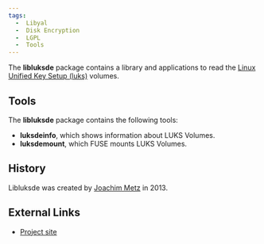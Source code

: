 ```yaml
---
tags:
  -  Libyal
  -  Disk Encryption
  -  LGPL
  -  Tools
---
```

The **libluksde** package contains a library and applications to read
the [Linux Unified Key Setup
(luks)](linux_unified_key_setup_(luks).md) volumes.

## Tools

The **libluksde** package contains the following tools:

- **luksdeinfo**, which shows information about LUKS Volumes.
- **luksdemount**, which FUSE mounts LUKS Volumes.

## History

Libluksde was created by [Joachim Metz](joachim_metz.md) in
2013.

## External Links

- [Project site](https://github.com/libyal/libluksde/)

